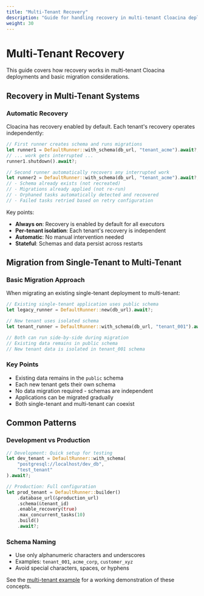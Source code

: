 ```yaml
---
title: "Multi-Tenant Recovery"
description: "Guide for handling recovery in multi-tenant Cloacina deployments"
weight: 30
---
```


# Multi-Tenant Recovery

This guide covers how recovery works in multi-tenant Cloacina deployments and basic migration considerations.

## Recovery in Multi-Tenant Systems

### Automatic Recovery

Cloacina has recovery enabled by default. Each tenant's recovery operates independently:

```rust
// First runner creates schema and runs migrations
let runner1 = DefaultRunner::with_schema(db_url, "tenant_acme").await?;
// ... work gets interrupted ...
runner1.shutdown().await?;

// Second runner automatically recovers any interrupted work
let runner2 = DefaultRunner::with_schema(db_url, "tenant_acme").await?;
// - Schema already exists (not recreated)
// - Migrations already applied (not re-run)
// - Orphaned tasks automatically detected and recovered
// - Failed tasks retried based on retry configuration
```

Key points:
- **Always on**: Recovery is enabled by default for all executors
- **Per-tenant isolation**: Each tenant's recovery is independent
- **Automatic**: No manual intervention needed
- **Stateful**: Schemas and data persist across restarts

## Migration from Single-Tenant to Multi-Tenant

### Basic Migration Approach

When migrating an existing single-tenant deployment to multi-tenant:

```rust
// Existing single-tenant application uses public schema
let legacy_runner = DefaultRunner::new(db_url).await?;

// New tenant uses isolated schema
let tenant_runner = DefaultRunner::with_schema(db_url, "tenant_001").await?;

// Both can run side-by-side during migration
// Existing data remains in public schema
// New tenant data is isolated in tenant_001 schema
```

### Key Points

- Existing data remains in the `public` schema
- Each new tenant gets their own schema
- No data migration required - schemas are independent
- Applications can be migrated gradually
- Both single-tenant and multi-tenant can coexist

## Common Patterns

### Development vs Production

```rust
// Development: Quick setup for testing
let dev_tenant = DefaultRunner::with_schema(
    "postgresql://localhost/dev_db",
    "test_tenant"
).await?;

// Production: Full configuration
let prod_tenant = DefaultRunner::builder()
    .database_url(&production_url)
    .schema(&tenant_id)
    .enable_recovery(true)
    .max_concurrent_tasks(10)
    .build()
    .await?;
```

### Schema Naming

- Use only alphanumeric characters and underscores
- Examples: `tenant_001`, `acme_corp`, `customer_xyz`
- Avoid special characters, spaces, or hyphens


See the [multi-tenant example](https://github.com/your-repo/cloacina/tree/main/examples/multi_tenant) for a working demonstration of these concepts.
